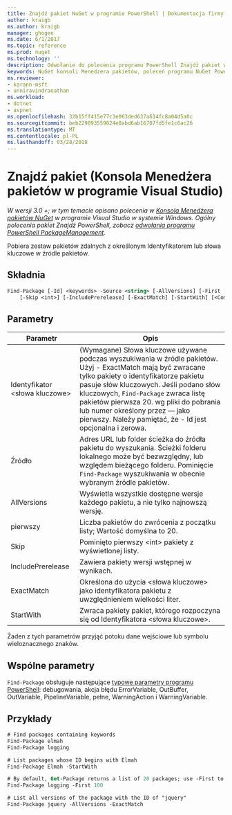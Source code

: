 ```yaml
---
title: Znajdź pakiet NuGet w programie PowerShell | Dokumentacja firmy Microsoft
author: kraigb
ms.author: kraigb
manager: ghogen
ms.date: 6/1/2017
ms.topic: reference
ms.prod: nuget
ms.technology: ''
description: Odwołanie do polecenia programu PowerShell Znajdź pakiet w konsoli Menedżera pakietów NuGet w programie Visual Studio.
keywords: NuGet konsoli Menedżera pakietów, poleceń programu NuGet Powershell NuGet w programie PowerShell, Znajdź pakiet
ms.reviewer:
- karann-msft
- unniravindranathan
ms.workload:
- dotnet
- aspnet
ms.openlocfilehash: 32b15ff415e77c3e063ded637a614fc8a04d5a0c
ms.sourcegitcommit: beb229893559824e8abd6ab16707fd5fe1c6ac26
ms.translationtype: MT
ms.contentlocale: pl-PL
ms.lasthandoff: 03/28/2018
---
```

# <a name="find-package-package-manager-console-in-visual-studio"></a>Znajdź pakiet (Konsola Menedżera pakietów w programie Visual Studio)

*W wersji 3.0 +; w tym temacie opisano polecenia w [Konsola Menedżera pakietów NuGet](package-manager-console.md) w programie Visual Studio w systemie Windows. Ogólny polecenia pakiet Znajdź PowerShell, zobacz [odwołania programu PowerShell PackageManagement](/powershell/module/packagemanagement/?view=powershell-6).*

Pobiera zestaw pakietów zdalnych z określonym Identyfikatorem lub słowa kluczowe w źródle pakietów.

## <a name="syntax"></a>Składnia

```ps
Find-Package [-Id] <keywords> -Source <string> [-AllVersions] [-First [<int>]]
    [-Skip <int>] [-IncludePrerelease] [-ExactMatch] [-StartWith] [<CommonParameters>]
```

## <a name="parameters"></a>Parametry

| Parametr | Opis |
| --- | --- |
| Identyfikator &lt;słowa kluczowe&gt; | (Wymagane) Słowa kluczowe używane podczas wyszukiwania w źródle pakietów. Użyj - ExactMatch mają być zwracane tylko pakiety o identyfikatorze pakietu pasuje słów kluczowych. Jeśli podano słów kluczowych, `Find-Package` zwraca listę pakietów pierwsza 20. wg pliki do pobrania lub numer określony przez — jako pierwszy. Należy pamiętać, że - Id jest opcjonalna i zerowa. |
| Źródło | Adres URL lub folder ścieżka do źródła pakietu do wyszukania. Ścieżki folderu lokalnego może być bezwzględny, lub względem bieżącego folderu. Pominięcie `Find-Package` wyszukiwania w obecnie wybranym źródle pakietów. |
| AllVersions | Wyświetla wszystkie dostępne wersje każdego pakietu, a nie tylko najnowszą wersję. |
| pierwszy | Liczba pakietów do zwrócenia z początku listy; Wartość domyślna to 20. |
| Skip | Pominięto pierwszy &lt;int&gt; pakiety z wyświetlonej listy.  |
| IncludePrerelease | Zawiera pakiety wersji wstępnej w wynikach. |
| ExactMatch | Określona do użycia &lt;słowa kluczowe&gt; jako identyfikatora pakietu z uwzględnieniem wielkości liter. |
| StartWith | Zwraca pakiety pakiet, którego rozpoczyna się od Identyfikatora &lt;słowa kluczowe&gt;. |

Żaden z tych parametrów przyjąć potoku dane wejściowe lub symbolu wieloznacznego znaków.

## <a name="common-parameters"></a>Wspólne parametry

`Find-Package` obsługuje następujące [typowe parametry programu PowerShell](http://go.microsoft.com/fwlink/?LinkID=113216): debugowania, akcja błędu ErrorVariable, OutBuffer, OutVariable, PipelineVariable, pełne, WarningAction i WarningVariable.

## <a name="examples"></a>Przykłady

```ps
# Find packages containing keywords
Find-Package elmah
Find-Package logging

# List packages whose ID begins with Elmah
Find-Package Elmah -StartWith

# By default, Get-Package returns a list of 20 packages; use -First to show more
Find-Package logging -First 100

# List all versions of the package with the ID of "jquery"
Find-Package jquery -AllVersions -ExactMatch
```

